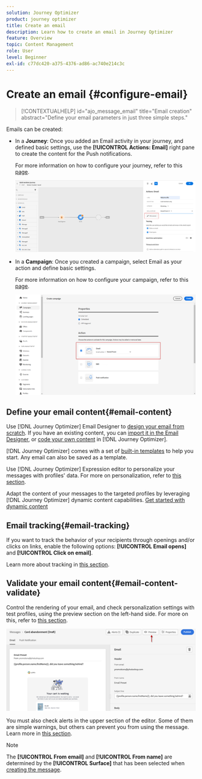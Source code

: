 ```yaml
---
solution: Journey Optimizer
product: journey optimizer
title: Create an email
description: Learn how to create an email in Journey Optimizer
feature: Overview
topic: Content Management
role: User
level: Beginner
exl-id: c77dc420-a375-4376-ad86-ac740e214c3c
---
```

# Create an email {#configure-email}

>[!CONTEXTUALHELP]
>id="ajo_message_email"
>title="Email creation"
>abstract="Define your email parameters in just three simple steps."

Emails can be created:

* In a **Journey**: Once you added an Email activity in your journey, and defined basic settings, use the **[!UICONTROL Actions: Email]** right pane to create the content for the Push notifications. 

    For more information on how to configure your journey, refer to this [page](../building-journeys/journey-gs.md).

    ![](assets/email-edit-content.png)

* In a **Campaign**: Once you created a campaign, select Email as your action and define basic settings. 

    For more information on how to configure your campaign, refer to this [page](../campaigns/create-campaign.md#configure).

   ![](assets/email_campaign.png)

## Define your email content{#email-content}

Use [!DNL Journey Optimizer] Email Designer to [design your email from scratch](../design/create-email-content.md). If you have an existing content, you can [import it in the Email Designer](../design/existing-content.md), or [code your own content](../design/code-content.md) in [!DNL Journey Optimizer]. 

[!DNL Journey Optimizer] comes with a set of [built-in templates](../design/email-templates.md) to help you start. Any email can also be saved as a template.

Use [!DNL Journey Optimizer] Expression editor to personalize your messages with profiles' data. For more on personalization, refer to [this section](../personalization/personalize.md).

Adapt the content of your messages to the targeted profiles by leveraging [!DNL Journey Optimizer] dynamic content capabilities. [Get started with dynamic content](../personalization/get-started-dynamic-content.md)

## Email tracking{#email-tracking}

If you want to track the behavior of your recipients through openings and/or clicks on links, enable the following options: **[!UICONTROL Email opens]** and **[!UICONTROL Click on email]**. 

Learn more about tracking in [this section](../design/message-tracking.md).

## Validate your email content{#email-content-validate}

Control the rendering of your email, and check personalization settings with test profiles, using the preview section on the left-hand side. For more on this, refer to [this section](../design/preview.md).

![](assets/messages-simple-preview.png)


You must also check alerts in the upper section of the editor.  Some of them are simple warnings, but others can prevent you from using the message. Learn more in [this section](alerts.md).


>[!NOTE]
>
>The **[!UICONTROL From email]** and **[!UICONTROL From name]** are determined by the **[!UICONTROL Surface]** that has been selected when [creating the message](get-started-content.md).

